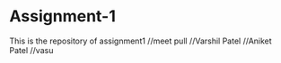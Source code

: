 
# Assignment-1

This is the repository of assignment1
//meet pull
//Varshil Patel
//Aniket Patel
//vasu
